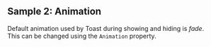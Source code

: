 ## Sample 2: Animation

Default animation used by Toast during showing and hiding is *fade*.  
This can be changed using the `Animation` property.